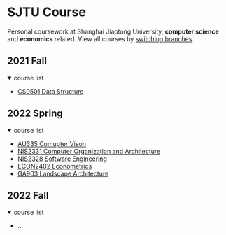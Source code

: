 # SJTU Course

Personal coursework at Shanghai Jiaotong University, **computer science** and **economics** related.
View all courses by [switching branches](https://github.com/ysyszheng/SJTU-Course/branches).

## 2021 Fall
<details open>
<summary>course list</summary>

* [CS0501 Data Structure](https://github.com/ysyszheng/SJTU-Course/tree/CS0501)

</details>

## 2022 Spring
<details open>
<summary>course list</summary>

* [AU335 Comupter Vison](https://github.com/ysyszheng/SJTU-Course/tree/AU335)
* [NIS2331 Computer Organization and Architecture](https://github.com/ysyszheng/SJTU-Course/tree/NIS2331)
* [NIS2328 Software Engineering](https://github.com/ysyszheng/SJTU-Course/tree/NIS2328)
* [ECON2402 Econometrics](https://github.com/ysyszheng/SJTU-Course/tree/ECON2402)
* [GA903 Landscape Architecture](https://github.com/ysyszheng/SJTU-Course/tree/GA903)

</details>

## 2022 Fall
<details open>
<summary>course list</summary>

* ...

</details>
